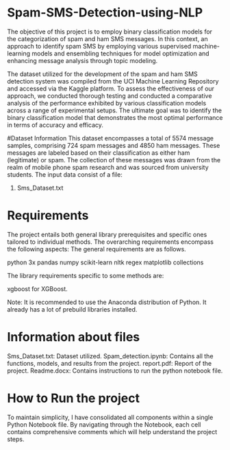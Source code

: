# Spam-SMS-Detection-using-NLP

The objective of this project is to employ binary classification models for the categorization of spam and ham SMS messages. In this context, an approach to identify spam SMS by employing various supervised machine-learning models and ensembling techniques for model optimization and enhancing message analysis through topic modeling.

The dataset utilized for the development of the spam and ham SMS detection system was compiled from the UCI Machine Learning Repository and accessed via the Kaggle platform. To assess the effectiveness of our approach, we conducted thorough testing and conducted a comparative analysis of the performance exhibited by various classification models across a range of experimental setups. The ultimate goal was to identify the binary classification model that demonstrates the most optimal performance in terms of accuracy and efficacy.

#Dataset Information
 This dataset encompasses a total of 5574 message samples, comprising 724 spam messages and 4850 ham messages. These messages are labeled based on their classification as either ham (legitimate) or spam. The collection of these messages was drawn from the realm of mobile phone spam research and was sourced from university students. The input data consist of a file:

1. Sms_Dataset.txt

# Requirements

The project entails both general library prerequisites and specific ones tailored to individual methods. The overarching requirements encompass the following aspects: The general requirements are as follows.

python 3x
pandas
numpy
scikit-learn
nltk
regex
matplotlib
collections

The library requirements specific to some methods are:

xgboost for XGBoost.

Note: It is recommended to use the Anaconda distribution of Python. It already has a lot of prebuild libraries installed.

# Information about files

Sms_Dataset.txt: Dataset utilized.
Spam_detection.ipynb: Contains all the functions, models, and results from the project.
report.pdf: Report of the project.
Readme.docx: Contains instructions to run the python notebook file.

# How to Run the project
To maintain simplicity, I have consolidated all components within a single Python Notebook file. By navigating through the Notebook, each cell contains comprehensive comments  which will help understand the project steps.
